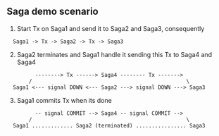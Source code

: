 ## Saga demo scenario ##

1. Start Tx on Saga1 and send it to Saga2 and Saga3, consequently

```
  Saga1 -> Tx -> Saga2 -> Tx -> Saga3
```

2. Saga2 terminates and Saga1 handle it sending this Tx to Saga4 and Saga4

```
         --------> Tx ------> Saga4 -------- Tx ------->
       /                                                 \
  Saga1 <--- signal DOWN <--- Saga2 ---> signal DOWN ---> Saga3

```

3. Saga1 commits Tx when its done

```
         -- signal COMMIT --> Saga4 -- signal COMMIT -->
       /                                                 \
  Saga1 ............. Saga2 (terminated) ................ Saga3

```
